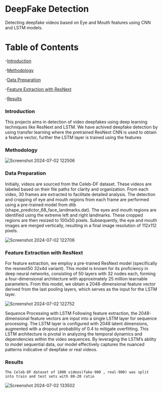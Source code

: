 # DeepFake Detection
Detecting deepfake videos based on Eye and Mouth features using CNN and LSTM models.

# Table of Contents
-[Introduction](#Introduction)

-[Methodology](#Methodology)

-[Data Preparation](#Data-Preparation)

-[Feature Extraction with ResNext](#Feature-Extraction-with-ResNext)

-[Results](#Results)

### Introduction
This projects aims in detection of video deepfakes using deep learning techniques like ResNext and LSTM. We have achived deepfake detection by using transfer learning where the pretrained ResNext CNN is used to obtain a feature vector, further the LSTM layer is trained using the features

### Methodology
![Screenshot 2024-07-02 122506](https://github.com/Rishitamamidipalli/DeepFake-Detection/assets/123208162/1f61cf1f-b3fe-49a1-af3a-3b80404adbc0)

### Data Preparation
Initially, videos are sourced from the Celeb-DF dataset. These videos are labeled based on their file paths for clarity and organization. From each video, 30 frames are extracted to facilitate detailed analysis. The detection and cropping of eye and mouth regions from each frame are performed using a pre-trained model from dlib (shape_predictor_68_face_landmarks.dat). The eyes and mouth regions are identified using the extreme left and right landmarks. These cropped regions are then resized to 100x50 pixels. Subsequently, the eye and mouth images are merged vertically, resulting in a final image resolution of 112x112 pixels.

![Screenshot 2024-07-02 122706](https://github.com/Rishitamamidipalli/DeepFake-Detection/assets/123208162/30c4838d-63fb-486f-bc00-a4a5e238b298)

### Feature Extraction with ResNext
For feature extraction, we employ a pre-trained ResNext model (specifically the resnext50 32x4d variant). This model is known for its proficiency in deep neural networks, consisting of 50 layers with 32 nodes each, forming a four-dimensional architecture with approximately 25 million learnable parameters. From this model, we obtain a 2048-dimensional feature vector derived from the last pooling layers, which serves as the input for the LSTM layer.

![Screenshot 2024-07-02 122752](https://github.com/Rishitamamidipalli/DeepFake-Detection/assets/123208162/20446dcd-4d6e-4429-9496-bc3b01e0e355)

Sequence Processing with LSTM
Following feature extraction, the 2048-dimensional feature vectors are input into a single LSTM layer for sequence processing. The LSTM layer is configured with 2048 latent dimensions, augmented with a dropout probability of 0.4 to mitigate overfitting. This LSTM architecture is pivotal in analyzing the temporal dynamics and dependencies within the video sequences. By leveraging the LSTM’s ability to model sequential data, our model effectively captures the nuanced patterns indicative of deepfake or real videos.

### Results

```
The Celeb-DF dataset of 1800 videos(fake-900 , real-900) was split into train and test sets with 80-20 ratio
```
![Screenshot 2024-07-02 133502](https://github.com/Rishitamamidipalli/DeepFake-Detection/assets/123208162/a184ebcc-ac15-4763-b9da-0acc8a25b25e)
